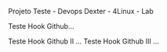 Projeto Teste - Devops Dexter - 4Linux - Lab

Teste Hook Github...

Teste Hook Github II ...
Teste Hook Github III ...
